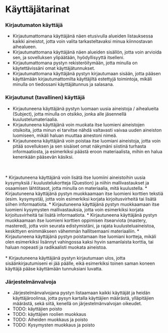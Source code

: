 # Käyttäjätarinat

### Kirjautumaton käyttäjä

* Kirjautumattomana käyttäjänä näen etusivulla alueiden listauksessa kaikki aineistot, jotta voin valita tarkasteltavaksi minua kiinnostavan aihealueen.
* Kirjautumattomana käyttäjänä näen alueiden sisällön, jotta voin arvioida sen, ja sovelluksen ylipäätään, hyödyllisyyttä itselleni.
* Kirjautumattomana pystyn rekisteröitymään, jotta minulla on käytettävissäni omat käyttäjätunnukset.
* Kirjautumattomana käyttäjänä pystyn kirjautumaan sisään, jotta pääsen käyttämään kirjautumattomilta käyttäjiltä estettyjä toimintoja, mikäli minulla on tiedossani käyttäjätunnus ja salasana.

### Kirjautunut (tavallinen) käyttäjä

* Kirjautuneena käyttäjänä pystyn luomaan uusia aineistoja / aihealueita (Subject), jotta minulla on otsikko, jonka alle jäsennellä kuulustelumateriaalia.
* Kirjautuneena käyttäjänä voin muokata itse luomieni aineistojen otsikoita, jotta minun ei tarvitse nähdä valtavasti vaivaa uuden aineiston luomiseen, mikäli haluan muuttaa ainestoni nimeä.
* Kirjautuneena käyttäjänä voin poistaa itse luomiani aineistoja, jotta voin pitää sovelluksen ja sen sisäiset omat näkymäni siistinä turhasta informaatiosta, ja esimerkiksi päästä eroon materiaalista, mihin en halua kenenkään pääsevän käsiksi.
<br>
<br>
* Kirjautuneena käyttäjänä voin lisätä itse luomiini aineistoihin uusia kysymyksiä / kuulustelukortteja (Question) ja niihin mallivastaukset ja osaamisen lähtötasot, jotta minulla on materiaalia, mitä kuulustella.
* Kirjautuneena käyttäjänä pystyn muokkaamaan itse luomieni korttien tekstiä (esim. kysymystä), jotta voin esimerkiksi korjata kirjoitusvirheitä tai lisätä siihen informaatiota.
* Kirjautuneena käyttäjänä pystyn muokkaamaan itse luomieni kysymysten mallivastauksia, jotta voin esimerkiksi korjata kirjoitusvirheitä tai lisätä informaatiota.
* Kirjautuneena käyttäjänä pystyn muokkaamaan itse luomieni korttien oppimisen itsearviota (mastery, mastered), jotta voin seurata edistymistäni, ja rajata kuulusteluaineistoa, keskittyen enimmäkseen vähemmän hallitsemaani materiaaliin.
* Kirjautuneena käyttäjänä pystyn poistamaan itse luomiani kortteja, mikäli olen esimerkiksi lisännyt vahingossa kaksi hyvin samanlaista korttia, tai haluan nopeasti ja radikaalisti muokata aineistoa.
<br>
<br>
* Kirjautuneena käyttäjänä pystyn kirjautumaan ulos, jotta sisäänkirjautumiseni ei jää päälle, eikä esimerkiksi toinen saman koneen käyttäjä pääse käyttämään tunnuksiani luvatta.


### Järjestelmänvalvoja

* Järjestelmänvalvojana pystyn listaamaan kaikki käyttäjät ja heidän käyttäjäroolinsa, jotta pysyn kartalla käyttäjien määrästä, ylläpitäjien määrästä, sekä siitä, kenellä on järjestelmänvalvojan oikeudet.
* TODO: käyttäjien poisto
* TODO: käyttäjien roolien muokkaus
* TODO: Aiheiden muokkaus ja poisto
* TODO: Kysymysten muokkaus ja poisto